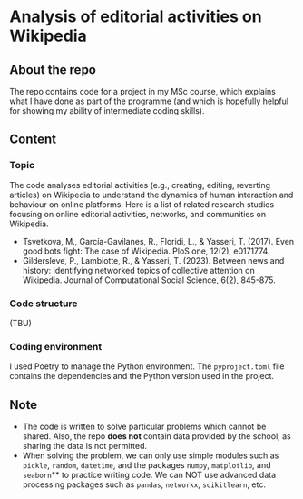 # Analysis of editorial activities on Wikipedia

## About the repo

The repo contains code for a project in my MSc course, which explains what I have done as part of the programme (and which is hopefully helpful for showing my ability of intermediate coding skills).

## Content

### Topic

The code analyses editorial activities (e.g., creating, editing, reverting articles) on Wikipedia to understand the dynamics of human interaction and behaviour on online platforms.
Here is a list of related research studies focusing on online editorial activities, networks, and communities on Wikipedia.

-  Tsvetkova, M., García-Gavilanes, R., Floridi, L., & Yasseri, T. (2017). Even good bots fight: The case of Wikipedia. PloS one, 12(2), e0171774.
-  Gildersleve, P., Lambiotte, R., & Yasseri, T. (2023). Between news and history: identifying networked topics of collective attention on Wikipedia. Journal of Computational Social Science, 6(2), 845-875.

### Code structure

(TBU)

### Coding environment

I used Poetry to manage the Python environment. The `pyproject.toml` file contains the dependencies and the Python version used in the project.

## Note

- The code is written to solve particular problems which cannot be shared. Also, the repo **does not** contain data provided by the school, as sharing the data is not permitted.
- When solving the problem, we can only use simple modules such as `pickle`, `random`, `datetime`, and the packages `numpy`, `matplotlib`, and `seaborn`** to practice writing code. We can NOT use advanced data processing packages such as `pandas`, `networkx`, `scikitlearn`, etc.
